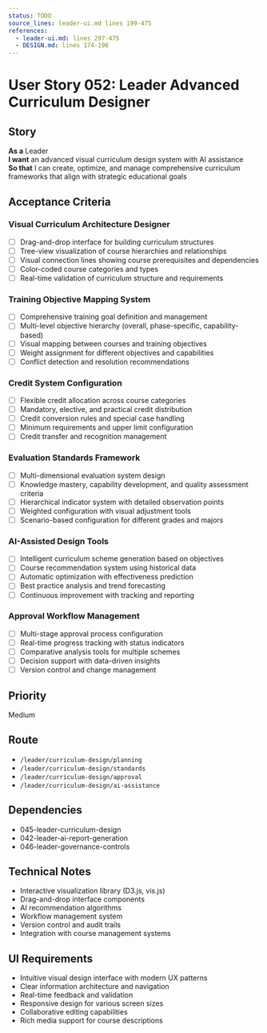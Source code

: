 ```yaml
---
status: TODO
source_lines: leader-ui.md lines 199-475
references:
  - leader-ui.md: lines 297-475
  - DESIGN.md: lines 174-198
---
```


# User Story 052: Leader Advanced Curriculum Designer

## Story
**As a** Leader  
**I want** an advanced visual curriculum design system with AI assistance  
**So that** I can create, optimize, and manage comprehensive curriculum frameworks that align with strategic educational goals

## Acceptance Criteria

### Visual Curriculum Architecture Designer
- [ ] Drag-and-drop interface for building curriculum structures
- [ ] Tree-view visualization of course hierarchies and relationships
- [ ] Visual connection lines showing course prerequisites and dependencies
- [ ] Color-coded course categories and types
- [ ] Real-time validation of curriculum structure and requirements

### Training Objective Mapping System
- [ ] Comprehensive training goal definition and management
- [ ] Multi-level objective hierarchy (overall, phase-specific, capability-based)
- [ ] Visual mapping between courses and training objectives
- [ ] Weight assignment for different objectives and capabilities
- [ ] Conflict detection and resolution recommendations

### Credit System Configuration
- [ ] Flexible credit allocation across course categories
- [ ] Mandatory, elective, and practical credit distribution
- [ ] Credit conversion rules and special case handling
- [ ] Minimum requirements and upper limit configuration
- [ ] Credit transfer and recognition management

### Evaluation Standards Framework
- [ ] Multi-dimensional evaluation system design
- [ ] Knowledge mastery, capability development, and quality assessment criteria
- [ ] Hierarchical indicator system with detailed observation points
- [ ] Weighted configuration with visual adjustment tools
- [ ] Scenario-based configuration for different grades and majors

### AI-Assisted Design Tools
- [ ] Intelligent curriculum scheme generation based on objectives
- [ ] Course recommendation system using historical data
- [ ] Automatic optimization with effectiveness prediction
- [ ] Best practice analysis and trend forecasting
- [ ] Continuous improvement with tracking and reporting

### Approval Workflow Management
- [ ] Multi-stage approval process configuration
- [ ] Real-time progress tracking with status indicators
- [ ] Comparative analysis tools for multiple schemes
- [ ] Decision support with data-driven insights
- [ ] Version control and change management

## Priority
Medium

## Route
- `/leader/curriculum-design/planning`
- `/leader/curriculum-design/standards`
- `/leader/curriculum-design/approval`
- `/leader/curriculum-design/ai-assistance`

## Dependencies
- 045-leader-curriculum-design
- 042-leader-ai-report-generation
- 046-leader-governance-controls

## Technical Notes
- Interactive visualization library (D3.js, vis.js)
- Drag-and-drop interface components
- AI recommendation algorithms
- Workflow management system
- Version control and audit trails
- Integration with course management systems

## UI Requirements
- Intuitive visual design interface with modern UX patterns
- Clear information architecture and navigation
- Real-time feedback and validation
- Responsive design for various screen sizes
- Collaborative editing capabilities
- Rich media support for course descriptions